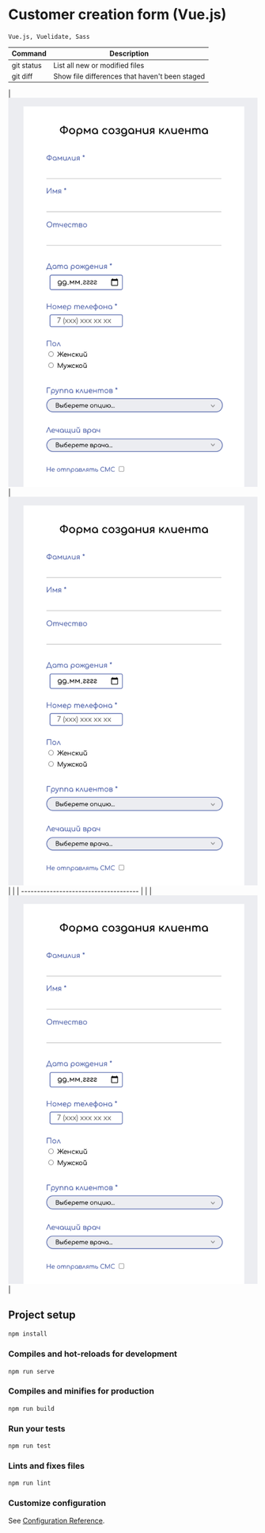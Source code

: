 # Customer creation form (Vue.js)

```
Vue.js, Vuelidate, Sass
```
| Command | Description |
| --- | --- |
| git status | List all new or modified files |
| git diff | Show file differences that haven't been staged |

| ![Screen_1](screenshots/screen_1.png) | ![Screen_2](screenshots/screen_1.png) |
|                                       | ------------------------------------- |
|                                       | ![Screen_3](screenshots/screen_1.png) |

## Project setup
```
npm install
```

### Compiles and hot-reloads for development
```
npm run serve
```

### Compiles and minifies for production
```
npm run build
```

### Run your tests
```
npm run test
```

### Lints and fixes files
```
npm run lint
```

### Customize configuration
See [Configuration Reference](https://cli.vuejs.org/config/).
